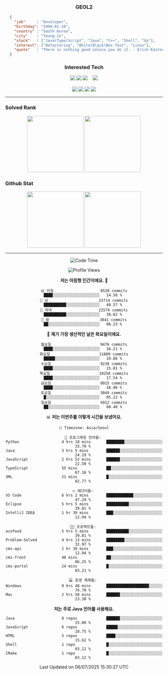 <div align="center">

  ### GEOL2
</div>

```json
  {
    "job"     : "Developer",
    "birthday": "1994-01-18",
    "country" : "South Korea",
    "city"    : "Young-in",
    "stack"   : ["Java(Type)Script", "Java", "C++", "Shell", "Go"],
    "interest": ["Refactoring", "White(Black)Box Test", "Linux"], 
    "quote"   : "There is nothing good unless you do it. - Erich Kästner"
  }
  ```
  
<div align="center">
  
  ### Interested Tech
  
  <!-- <img src="https://img.shields.io/badge/Laravel-F05340?style=flat-square&logo=Laravel&logoColor=white"> -->
  <img src="https://img.shields.io/badge/SpringBoot-6DB33F?style=flat-square&logo=SpringBoot&logoColor=white">
  <!-- <img src="https://img.shields.io/badge/-NestJs-ea2845?style=flat-square&logo=nestjs&logoColor=white"> -->
  <!-- <img src="https://img.shields.io/badge/Express-000000?style=flat-square&logo=Express&logoColor=white"> -->
  <!-- <img src="https://img.shields.io/badge/Three.js-000000?style=flat-square&logo=Three.js&logoColor=white"> -->
  <img src="https://img.shields.io/badge/React-61DAFB?style=flat-square&logo=React&logoColor=black">
  <!-- <img src="https://img.shields.io/badge/next.js-000000?style=flat-square&logo=nextdotjs&logoColor=white"> -->
  <img src="https://img.shields.io/badge/OpenAI-%23412991?style=flat-square&logo=openai&logoColor=white">
  &nbsp;&nbsp;
  <!-- <br><br> -->
  
  <img src="https://img.shields.io/badge/junit-%23E33332?style=flat-square&logo=junit5&logoColor=white">
  <!-- <img src="https://img.shields.io/badge/Jest-323330?style=flat-square&logo=Jest&logoColor=white"> -->
  <br><br>
  
  <img src="https://img.shields.io/badge/Java-ED8B00?style=flat-square&logo=openjdk&logoColor=white">
  <img src="https://img.shields.io/badge/JavaScript-F7DF1E?style=flat-square&logo=JavaScript&logoColor=black">
  <img src="https://img.shields.io/badge/TypeScript-007acc?style=flat-square&logo=TypeScript&logoColor=black">
  <img src="https://img.shields.io/badge/Go-00ADD8?logo=Go&logoColor=white&style=flat-square">
  <!-- <img src="https://img.shields.io/badge/MySQL-4479A1?style=flat-square&logo=mysql&logoColor=white"><br> -->

</div>

------------

  ### Solved Rank
  
  <div align="center">
    <img height="180em" src="https://mazassumnida.wtf/api/v2/generate_badge?boj=geol2">
    <img height="180em" src="https://leetcard.jacoblin.cool/Geol2?theme=light&font=Gugi&border=0&radius=20">
  </div>
  
  ### Github Stat 
  <div align="center">
    <img height="180em" src="https://github-readme-stats-omega-five-90.vercel.app/api/?username=geol2&show_icons=true&theme=dark">
    <img height="180em" src="https://github-readme-stats-omega-five-90.vercel.app/api/top-langs/?username=geol2&show_icons=true&hide=cmake,EJS,css,scss,html,VUE&layout=compact&theme=dark&exclude_repo=raspi-web&count_private=true&langs_count=10">
  </div>
  
------------

<div align="center">
  
  <!--START_SECTION:waka-->
![Code Time](http://img.shields.io/badge/Code%20Time-4%2C210%20hrs%2023%20mins-blue)

![Profile Views](http://img.shields.io/badge/Profile%20Views-60-blue)

**저는 아침형 인간이에요. 🐤** 

```text
🌞 아침                     8520 commits        ████░░░░░░░░░░░░░░░░░░░░░   14.58 % 
🌆 낮　                     23714 commits       ██████████░░░░░░░░░░░░░░░   40.57 % 
🌃 저녁                     22574 commits       ██████████░░░░░░░░░░░░░░░   38.62 % 
🌙 밤　                     3641 commits        ██░░░░░░░░░░░░░░░░░░░░░░░   06.23 % 
```
📅 **제가 가장 생산적인 날은 화요일이에요.** 

```text
월요일                      9476 commits        ████░░░░░░░░░░░░░░░░░░░░░   16.21 % 
화요일                      11609 commits       █████░░░░░░░░░░░░░░░░░░░░   19.86 % 
수요일                      9238 commits        ████░░░░░░░░░░░░░░░░░░░░░   15.81 % 
목요일                      10250 commits       ████░░░░░░░░░░░░░░░░░░░░░   17.54 % 
금요일                      9915 commits        ████░░░░░░░░░░░░░░░░░░░░░   16.96 % 
토요일                      3049 commits        █░░░░░░░░░░░░░░░░░░░░░░░░   05.22 % 
일요일                      4912 commits        ██░░░░░░░░░░░░░░░░░░░░░░░   08.40 % 
```


📊 **저는 이번주를 이렇게 시간을 보냈어요.** 

```text
🕑︎ Timezone: Asia/Seoul

💬 프로그래밍 언어들: 
Python                   4 hrs 18 mins       ████████░░░░░░░░░░░░░░░░░   33.70 % 
Java                     3 hrs 5 mins        ██████░░░░░░░░░░░░░░░░░░░   24.19 % 
JavaScript               2 hrs 52 mins       ██████░░░░░░░░░░░░░░░░░░░   22.50 % 
TypeScript               55 mins             ██░░░░░░░░░░░░░░░░░░░░░░░   07.16 % 
XML                      21 mins             █░░░░░░░░░░░░░░░░░░░░░░░░   02.77 % 

🔥 에디터들: 
VS Code                  6 hrs 2 mins        ████████████░░░░░░░░░░░░░   47.24 % 
Eclipse                  5 hrs 5 mins        ██████████░░░░░░░░░░░░░░░   39.81 % 
IntelliJ IDEA            1 hr 39 mins        ███░░░░░░░░░░░░░░░░░░░░░░   12.94 % 

🐱‍💻 프로젝트들: 
ecofood                  5 hrs 5 mins        ██████████░░░░░░░░░░░░░░░   39.81 % 
Problem-Solved           4 hrs 13 mins       ████████░░░░░░░░░░░░░░░░░   32.97 % 
cms-api                  1 hr 39 mins        ███░░░░░░░░░░░░░░░░░░░░░░   12.94 % 
cms-front                48 mins             ██░░░░░░░░░░░░░░░░░░░░░░░   06.25 % 
cms-portal               24 mins             █░░░░░░░░░░░░░░░░░░░░░░░░   03.21 % 

💻 운영 체제들: 
Windows                  9 hrs 48 mins       ███████████████████░░░░░░   76.70 % 
Mac                      2 hrs 58 mins       ██████░░░░░░░░░░░░░░░░░░░   23.30 % 
```

**저는 주로 Java 언어를 사용해요.** 

```text
Java                     8 repos             ██████░░░░░░░░░░░░░░░░░░░   25.00 % 
JavaScript               6 repos             █████░░░░░░░░░░░░░░░░░░░░   18.75 % 
HTML                     5 repos             ████░░░░░░░░░░░░░░░░░░░░░   15.62 % 
Shell                    1 repo              █░░░░░░░░░░░░░░░░░░░░░░░░   03.12 % 
CMake                    1 repo              █░░░░░░░░░░░░░░░░░░░░░░░░   03.12 % 
```




 Last Updated on 06/07/2025 15:30:27 UTC
<!--END_SECTION:waka-->

<div align="center">
  
  <!-- [![Hits](https://hits.seeyoufarm.com/api/count/incr/badge.svg?url=https%3A%2F%2Fgithub.com%2Fgeol2&count_bg=%2379C83D&title_bg=%23555555&icon=myspace.svg&icon_color=%23E7E7E7&title=hits&edge_flat=false)](https://hits.seeyoufarm.com) -->
  
</div>

<!--
**Geol2/Geol2** is a ✨ _special_ ✨ repository because its `README.md` (this file) appears on your GitHub profile.

Here are some ideas to get you started:
- 🔭 I’m currently working on ...
- 🌱 I’m currently learning ...
- 👯 I’m looking to collaborate on ...
- 🤔 I’m looking for help with ...
- 💬 Ask me about ...
- 📫 How to reach me: ...
- 😄 Pronouns: ...
- ⚡ Fun fact: ...
-->
